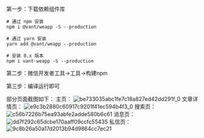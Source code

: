 第一步：下载依赖组件库
```shell
# 通过 npm 安装
npm i @vant/weapp -S --production

# 通过 yarn 安装
yarn add @vant/weapp --production

# 安装 0.x 版本
npm i vant-weapp -S --production
```

第二步：微信开发者工具->工具->构建npm

第三步：编译运行即可

部分页面截图如下：
主页：
![be733035abc1fe7c18a827ed42dd291f_0](https://github.com/yangxiaozhuo/wx_wlbbj/assets/52859968/4e93a4ed-3602-4498-ad3a-d32f680f0e61)
文章详情页：
![e9c3b2880c60917c9201f41ec594b4f3_0](https://github.com/yangxiaozhuo/wx_wlbbj/assets/52859968/7e47c47e-0682-4074-8216-c19f02db5d30)
搜索页：
![c56b7226b75ea93abfe2adde580b6c61](https://github.com/yangxiaozhuo/wx_wlbbj/assets/52859968/c2e3c3f4-e487-4d1c-a415-eaee6d62ce4f)
消息页：
![dd7f292c65dcbe170aaff09ccfc55435](https://github.com/yangxiaozhuo/wx_wlbbj/assets/52859968/cedbcdc0-fbfc-4c8c-8d9e-e624d60359a2)
私信页：
![9c8b26a50a17d2013b94d9864cc7ec21](https://github.com/yangxiaozhuo/wx_wlbbj/assets/52859968/f30dd8f2-4ca4-466f-ba83-b93c60411495)
